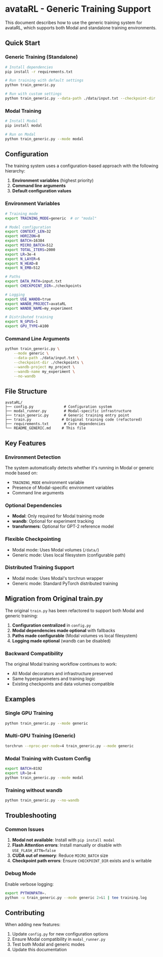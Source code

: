 # avataRL - Generic Training Support

This document describes how to use the generic training system for avataRL, which supports both Modal and standalone training environments.

## Quick Start

### Generic Training (Standalone)

```bash
# Install dependencies
pip install -r requirements.txt

# Run training with default settings
python train_generic.py

# Run with custom settings
python train_generic.py --data-path ./data/input.txt --checkpoint-dir ./my_checkpoints --no-wandb
```

### Modal Training

```bash
# Install Modal
pip install modal

# Run on Modal
python train_generic.py --mode modal
```

## Configuration

The training system uses a configuration-based approach with the following hierarchy:

1. **Environment variables** (highest priority)
2. **Command line arguments**
3. **Default configuration values**

### Environment Variables

```bash
# Training mode
export TRAINING_MODE=generic  # or "modal"

# Model configuration
export CONTEXT_LEN=32
export HORIZON=8
export BATCH=16384
export MICRO_BATCH=512
export TOTAL_ITERS=2000
export LR=3e-4
export N_LAYER=6
export N_HEAD=8
export N_EMB=512

# Paths
export DATA_PATH=input.txt
export CHECKPOINT_DIR=./checkpoints

# Logging
export USE_WANDB=true
export WANDB_PROJECT=avataRL
export WANDB_NAME=my_experiment

# Distributed training
export N_GPUS=1
export GPU_TYPE=A100
```

### Command Line Arguments

```bash
python train_generic.py \
    --mode generic \
    --data-path ./data/input.txt \
    --checkpoint-dir ./checkpoints \
    --wandb-project my_project \
    --wandb-name my_experiment \
    --no-wandb
```

## File Structure

```
avataRL/
├── config.py              # Configuration system
├── modal_runner.py        # Modal-specific infrastructure
├── train_generic.py       # Generic training entry point
├── train.py              # Original training code (refactored)
├── requirements.txt       # Core dependencies
└── README_GENERIC.md     # This file
```

## Key Features

### Environment Detection
The system automatically detects whether it's running in Modal or generic mode based on:
- `TRAINING_MODE` environment variable
- Presence of Modal-specific environment variables
- Command line arguments

### Optional Dependencies
- **Modal**: Only required for Modal training mode
- **wandb**: Optional for experiment tracking
- **transformers**: Optional for GPT-2 reference model

### Flexible Checkpointing
- Modal mode: Uses Modal volumes (`/data/`)
- Generic mode: Uses local filesystem (configurable path)

### Distributed Training Support
- Modal mode: Uses Modal's torchrun wrapper
- Generic mode: Standard PyTorch distributed training

## Migration from Original train.py

The original `train.py` has been refactored to support both Modal and generic training:

1. **Configuration centralized** in `config.py`
2. **Modal dependencies made optional** with fallbacks
3. **Paths made configurable** (Modal volumes vs local filesystem)
4. **Logging made optional** (wandb can be disabled)

### Backward Compatibility

The original Modal training workflow continues to work:
- All Modal decorators and infrastructure preserved
- Same hyperparameters and training logic
- Existing checkpoints and data volumes compatible

## Examples

### Single GPU Training
```bash
python train_generic.py --mode generic
```

### Multi-GPU Training (Generic)
```bash
torchrun --nproc-per-node=4 train_generic.py --mode generic
```

### Modal Training with Custom Config
```bash
export BATCH=8192
export LR=1e-4
python train_generic.py --mode modal
```

### Training without wandb
```bash
python train_generic.py --no-wandb
```

## Troubleshooting

### Common Issues

1. **Modal not available**: Install with `pip install modal`
2. **Flash Attention errors**: Install manually or disable with `USE_FLASH_ATTN=false`
3. **CUDA out of memory**: Reduce `MICRO_BATCH` size
4. **Checkpoint path errors**: Ensure `CHECKPOINT_DIR` exists and is writable

### Debug Mode

Enable verbose logging:
```bash
export PYTHONPATH=.
python -u train_generic.py --mode generic 2>&1 | tee training.log
```

## Contributing

When adding new features:
1. Update `config.py` for new configuration options
2. Ensure Modal compatibility in `modal_runner.py`
3. Test both Modal and generic modes
4. Update this documentation
